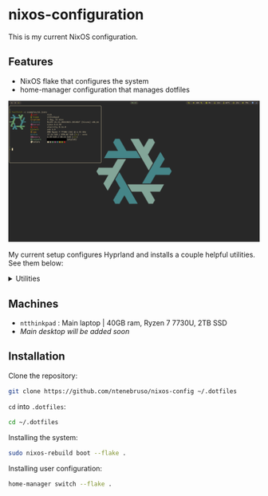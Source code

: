 # nixos-configuration

This is my current NixOS configuration.

## Features

-   NixOS flake that configures the system
-   home-manager configuration that manages dotfiles

![Screenshot of my desktop](/imgs/desktop.png)

My current setup configures Hyprland and installs a couple helpful utilities. See them below:

<details>

<summary>Utilities</summary>

| Type                | Program        |
| ------------------- | -------------- |
| Window manager      | Hyprland       |
| Top bar             | waybar         |
| Display Editor      | nwg-displays   |
| Polkit              | lxqt-policykit |
| Screenshots         | Grim/Slurp     |
| Volume control      | Pavucontrol    |
| File manager        | pcmanfm        |
| Image viewer/editor | gwenview       |
| Document viewer     | Okular         |
| Calculator          | kcalc          |
| Media player        | VLC            |

</details>

## Machines

-   `ntthinkpad` : Main laptop | 40GB ram, Ryzen 7 7730U, 2TB SSD
-   _Main desktop will be added soon_

## Installation

Clone the repository:

```bash
git clone https://github.com/ntenebruso/nixos-config ~/.dotfiles
```

`cd` into `.dotfiles`:

```bash
cd ~/.dotfiles
```

Installing the system:

```bash
sudo nixos-rebuild boot --flake .
```

Installing user configuration:

```bash
home-manager switch --flake .
```
